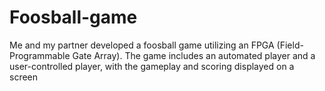 # Foosball-game
Me and my partner developed a foosball game utilizing an FPGA  (Field-Programmable Gate Array). The game includes an  automated player and a user-controlled player, with the gameplay  and scoring displayed on a screen
